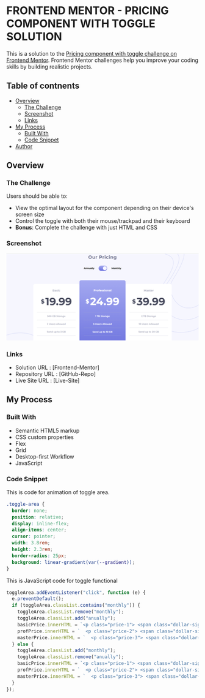 # FRONTEND MENTOR - PRICING COMPONENT WITH TOGGLE SOLUTION

This is a solution to the [Pricing component with toggle challenge on Frontend Mentor](https://www.frontendmentor.io/challenges/pricing-component-with-toggle-8vPwRMIC). Frontend Mentor challenges help you improve your coding skills by building realistic projects.

## Table of contnents

- [Overview](#overview)
  - [The Challenge](#the-challenge)
  - [Screenshot](#screenshot)
  - [Links](#links)
- [My Process](#my-process)
  - [Built With](#built-with)
  - [Code Snippet](#code-snippet)
- [Author](#author)

## Overview

### The Challenge

Users should be able to:

- View the optimal layout for the component depending on their device's screen size
- Control the toggle with both their mouse/trackpad and their keyboard
- **Bonus**: Complete the challenge with just HTML and CSS

### Screenshot

![preview](./preview.png)

### Links

- Solution URL : [Frontend-Mentor]
- Repository URL : [GitHub-Repo]
- Live Site URL : [Live-Site]

## My Process

### Built With

- Semantic HTML5 markup
- CSS custom properties
- Flex
- Grid
- Desktop-first Workflow
- JavaScript

### Code Snippet

This is code for animation of toggle area.
```css
.toggle-area {
  border: none;
  position: relative;
  display: inline-flex;
  align-items: center;
  cursor: pointer;
  width: 3.8rem;
  height: 2.3rem;
  border-radius: 25px;
  background: linear-gradient(var(--gradient));
}
```

This is JavaScript code for toggle functional
```js
toggleArea.addEventListener("click", function (e) {
  e.preventDefault();
  if (toggleArea.classList.contains("monthly")) {
    toggleArea.classList.remove("monthly");
    toggleArea.classList.add("anually");
    basicPrice.innerHTML = `<p class="price-1"> <span class="dollar-sign">&dollar;</span>199.99</p>`;
    profPrice.innerHTML = `  <p class="price-2"> <span class="dollar-sign">&dollar;</span>249.99</p>`;
    masterPrice.innerHTML = `  <p class="price-3"> <span class="dollar-sign">&dollar;</span>399.99</p>`;
  } else {
    toggleArea.classList.add("monthly");
    toggleArea.classList.remove("anually");
    basicPrice.innerHTML = `<p class="price-1"> <span class="dollar-sign">&dollar;</span>19.99</p>`;
    profPrice.innerHTML = `  <p class="price-2"> <span class="dollar-sign">&dollar;</span>24.99</p>`;
    masterPrice.innerHTML = `  <p class="price-3"> <span class="dollar-sign">&dollar;</span>39.99</p>`;
  }
});
```
